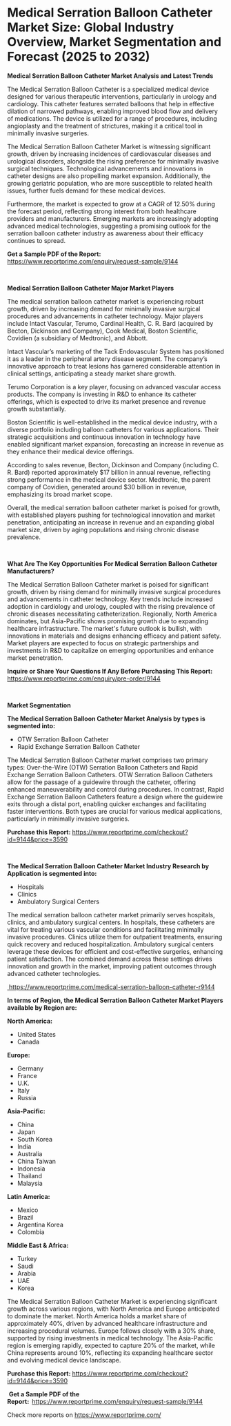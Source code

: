 <p><h1>Medical Serration Balloon Catheter Market Size: Global Industry Overview, Market Segmentation and Forecast (2025 to 2032)</h1></p><p><strong>Medical Serration Balloon Catheter Market Analysis and Latest Trends</strong></p>
<p><p>The Medical Serration Balloon Catheter is a specialized medical device designed for various therapeutic interventions, particularly in urology and cardiology. This catheter features serrated balloons that help in effective dilation of narrowed pathways, enabling improved blood flow and delivery of medications. The device is utilized for a range of procedures, including angioplasty and the treatment of strictures, making it a critical tool in minimally invasive surgeries.</p><p>The Medical Serration Balloon Catheter Market is witnessing significant growth, driven by increasing incidences of cardiovascular diseases and urological disorders, alongside the rising preference for minimally invasive surgical techniques. Technological advancements and innovations in catheter designs are also propelling market expansion. Additionally, the growing geriatric population, who are more susceptible to related health issues, further fuels demand for these medical devices.</p><p>Furthermore, the market is expected to grow at a CAGR of 12.50% during the forecast period, reflecting strong interest from both healthcare providers and manufacturers. Emerging markets are increasingly adopting advanced medical technologies, suggesting a promising outlook for the serration balloon catheter industry as awareness about their efficacy continues to spread.</p></p>
<p><strong>Get a Sample PDF of the Report:&nbsp;</strong> <a href="https://www.reportprime.com/enquiry/request-sample/9144?utm_campaign=3315&utm_medium=2&utm_source=Github&utm_content=ia&utm_term=20032025&utm_id=medical-serration-balloon-catheter">https://www.reportprime.com/enquiry/request-sample/9144</a></p>
<p>&nbsp;</p>
<p><strong>Medical Serration Balloon Catheter Major Market Players</strong></p>
<p><p>The medical serration balloon catheter market is experiencing robust growth, driven by increasing demand for minimally invasive surgical procedures and advancements in catheter technology. Major players include Intact Vascular, Terumo, Cardinal Health, C. R. Bard (acquired by Becton, Dickinson and Company), Cook Medical, Boston Scientific, Covidien (a subsidiary of Medtronic), and Abbott.</p><p>Intact Vascular’s marketing of the Tack Endovascular System has positioned it as a leader in the peripheral artery disease segment. The company’s innovative approach to treat lesions has garnered considerable attention in clinical settings, anticipating a steady market share growth.</p><p>Terumo Corporation is a key player, focusing on advanced vascular access products. The company is investing in R&D to enhance its catheter offerings, which is expected to drive its market presence and revenue growth substantially.</p><p>Boston Scientific is well-established in the medical device industry, with a diverse portfolio including balloon catheters for various applications. Their strategic acquisitions and continuous innovation in technology have enabled significant market expansion, forecasting an increase in revenue as they enhance their medical device offerings.</p><p>According to sales revenue, Becton, Dickinson and Company (including C. R. Bard) reported approximately $17 billion in annual revenue, reflecting strong performance in the medical device sector. Medtronic, the parent company of Covidien, generated around $30 billion in revenue, emphasizing its broad market scope.</p><p>Overall, the medical serration balloon catheter market is poised for growth, with established players pushing for technological innovation and market penetration, anticipating an increase in revenue and an expanding global market size, driven by aging populations and rising chronic disease prevalence.</p></p>
<p>&nbsp;</p>
<p><strong>What Are The Key Opportunities For Medical Serration Balloon Catheter Manufacturers?</strong></p>
<p><p>The Medical Serration Balloon Catheter market is poised for significant growth, driven by rising demand for minimally invasive surgical procedures and advancements in catheter technology. Key trends include increased adoption in cardiology and urology, coupled with the rising prevalence of chronic diseases necessitating catheterization. Regionally, North America dominates, but Asia-Pacific shows promising growth due to expanding healthcare infrastructure. The market's future outlook is bullish, with innovations in materials and designs enhancing efficacy and patient safety. Market players are expected to focus on strategic partnerships and investments in R&D to capitalize on emerging opportunities and enhance market penetration.</p></p>
<p><strong>Inquire or Share Your Questions If Any Before Purchasing This Report:</strong> <a href="https://www.reportprime.com/enquiry/pre-order/9144?utm_campaign=3315&utm_medium=2&utm_source=Github&utm_content=ia&utm_term=20032025&utm_id=medical-serration-balloon-catheter">https://www.reportprime.com/enquiry/pre-order/9144</a></p>
<p>&nbsp;</p>
<p><strong>Market Segmentation</strong></p>
<p><strong>The Medical Serration Balloon Catheter Market Analysis by types is segmented into:</strong></p>
<p><ul><li>OTW Serration Balloon Catheter</li><li>Rapid Exchange Serration Balloon Catheter</li></ul></p>
<p><p>The Medical Serration Balloon Catheter market comprises two primary types: Over-the-Wire (OTW) Serration Balloon Catheters and Rapid Exchange Serration Balloon Catheters. OTW Serration Balloon Catheters allow for the passage of a guidewire through the catheter, offering enhanced maneuverability and control during procedures. In contrast, Rapid Exchange Serration Balloon Catheters feature a design where the guidewire exits through a distal port, enabling quicker exchanges and facilitating faster interventions. Both types are crucial for various medical applications, particularly in minimally invasive surgeries.</p></p>
<p><strong>Purchase this Report:&nbsp;</strong><a href="https://www.reportprime.com/checkout?id=9144&price=3590&utm_campaign=3315&utm_medium=2&utm_source=Github&utm_content=ia&utm_term=20032025&utm_id=medical-serration-balloon-catheter">https://www.reportprime.com/checkout?id=9144&price=3590</a></p>
<p>&nbsp;</p>
<p><strong>The Medical Serration Balloon Catheter Market Industry Research by Application is segmented into:</strong></p>
<p><ul><li>Hospitals</li><li>Clinics</li><li>Ambulatory Surgical Centers</li></ul></p>
<p><p>The medical serration balloon catheter market primarily serves hospitals, clinics, and ambulatory surgical centers. In hospitals, these catheters are vital for treating various vascular conditions and facilitating minimally invasive procedures. Clinics utilize them for outpatient treatments, ensuring quick recovery and reduced hospitalization. Ambulatory surgical centers leverage these devices for efficient and cost-effective surgeries, enhancing patient satisfaction. The combined demand across these settings drives innovation and growth in the market, improving patient outcomes through advanced catheter technologies.</p></p>
<p><a href="https://www.reportprime.com/medical-serration-balloon-catheter-r9144?utm_campaign=3315&utm_medium=2&utm_source=Github&utm_content=ia&utm_term=20032025&utm_id=medical-serration-balloon-catheter">&nbsp;https://www.reportprime.com/medical-serration-balloon-catheter-r9144</a></p>
<p><strong>In terms of Region, the Medical Serration Balloon Catheter Market Players available by Region are:</strong></p>
<p>
    <p> <strong> North America: </strong>
        <ul>
            <li>United States</li>
            <li>Canada</li>
        </ul>
        </p> 
    <p> <strong> Europe: </strong>
        <ul>
            <li>Germany</li>
            <li>France</li>
            <li>U.K.</li>
            <li>Italy</li>
            <li>Russia</li>
        </ul>
        </p> 
    <p> <strong> Asia-Pacific: </strong>
        <ul>
            <li>China</li>
            <li>Japan</li>
            <li>South Korea</li>
            <li>India</li>
            <li>Australia</li>
            <li>China Taiwan</li>
            <li>Indonesia</li>
            <li>Thailand</li>
            <li>Malaysia</li>
        </ul>
        </p> 
    <p> <strong> Latin America: </strong>
        <ul>
            <li>Mexico</li>
            <li>Brazil</li>
            <li>Argentina Korea</li>
            <li>Colombia</li>
        </ul>
        </p> 
    <p> <strong> Middle East & Africa: </strong>
        <ul>
            <li>Turkey</li>
            <li>Saudi</li>
            <li>Arabia</li>
            <li>UAE</li>
            <li>Korea</li>
        </ul>
    </p>
    </p>
<p><p>The Medical Serration Balloon Catheter Market is experiencing significant growth across various regions, with North America and Europe anticipated to dominate the market. North America holds a market share of approximately 40%, driven by advanced healthcare infrastructure and increasing procedural volumes. Europe follows closely with a 30% share, supported by rising investments in medical technology. The Asia-Pacific region is emerging rapidly, expected to capture 20% of the market, while China represents around 10%, reflecting its expanding healthcare sector and evolving medical device landscape.</p></p>
<p><strong>Purchase this Report: </strong><a href="https://www.reportprime.com/checkout?id=9144&price=3590&utm_campaign=3315&utm_medium=2&utm_source=Github&utm_content=ia&utm_term=20032025&utm_id=medical-serration-balloon-catheter">https://www.reportprime.com/checkout?id=9144&price=3590</a></p>
<p>&nbsp;<strong>Get a Sample PDF of the Report:&nbsp;&nbsp;</strong><a href="https://www.reportprime.com/enquiry/request-sample/9144?utm_campaign=3315&utm_medium=2&utm_source=Github&utm_content=ia&utm_term=20032025&utm_id=medical-serration-balloon-catheter">https://www.reportprime.com/enquiry/request-sample/9144</a></p>
<p><strong></strong></p>
<p>Check more reports on <a href="https://www.reportprime.com/?utm_campaign=3315&utm_medium=2&utm_source=Github&utm_content=ia&utm_term=20032025&utm_id=medical-serration-balloon-catheter">https://www.reportprime.com/</a></p>
